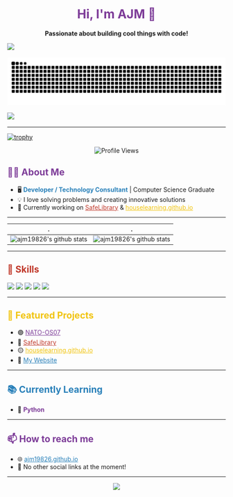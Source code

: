 <!-- Profile README for ajm19826 -->
 
<h1 align="center" style="color:#7D3C98;">Hi, I'm AJM 👋</h1>
<p align="center"><b>Passionate about building cool things with code!</b></p>
<img src="http://github-profile-summary-cards.vercel.app/api/cards/profile-details?username=ajm19826&theme=transparent">

<!-- Snake Contribution Graph Animation -->
<p align="center">
  <img src="https://github.com/ajm19826/ajm19826/raw/output/github-contribution-grid-snake.svg" alt="github-contribution-grid-snake">
</p>

<img src="https://streak-stats.demolab.com/?user=ajm19826&count_private=true&theme=radical&title_color=00b3f">

---

[![trophy](https://github-profile-trophy.vercel.app/?username=ajm19826)](https://github.com/ajm19826)
<p align="center">
  <img src="https://komarev.com/ghpvc/?username=ajm19826&label=Profile+views&color=brightgreen&style=flat" alt="Profile Views" />
</p>
<h2 style="color:#7D3C98;">👨‍💻 About Me</h2>

- 🖥️ <span style="color:#2980B9"><b>Developer / Technology Consultant</b></span> | Computer Science Graduate  
- 💡 I love solving problems and creating innovative solutions  
- 💼 Currently working on <a href="https://github.com/houselearning/Safe-Library" style="color:#C0392B;">SafeLibrary</a> &amp; <a href="https://houselearning.github.io/" style="color:#F1C40F;">houselearning.github.io</a>

---
| .                                                                                                                                       | .                                                                                                                         |
|-----------------------------------------------------------------------------------------------------------------------------------------|---------------------------------------------------------------------------------------------------------------------------|
| ![ajm19826's github stats](https://github-readme-stats.vercel.app/api?username=ajm19826&show_icons=true&theme=radical&include_all_commits=true) | ![ajm19826's github stats](https://github-readme-stats.vercel.app/api/top-langs/?username=ajm19826&theme=radical&layout=compact) |
---

<h2 style="color:#C0392B;">🚀 Skills</h2>

<p>
  <img src="https://img.shields.io/badge/C%23-7D3C98?style=for-the-badge&logo=csharp&logoColor=white"/>
  <img src="https://img.shields.io/badge/HTML5-E34C26?style=for-the-badge&logo=html5&logoColor=white"/>
  <img src="https://img.shields.io/badge/CSS3-2980B9?style=for-the-badge&logo=css3&logoColor=white"/>
  <img src="https://img.shields.io/badge/JavaScript-F1C40F?style=for-the-badge&logo=javascript&logoColor=black"/>
  <img src="https://img.shields.io/badge/Git-C0392B?style=for-the-badge&logo=git&logoColor=white"/>
</p>

---

<h2 style="color:#F1C40F;">🌟 Featured Projects</h2>

- 🟣 <a href="https://github.com/ajm19826/NATO-OS07" style="color:#7D3C98;">NATO-OS07</a>
- 🔴 <a href="https://github.com/houselearning/Safe-Library" style="color:#C0392B;">SafeLibrary</a>
- 🟡 <a href="https://houselearning.github.io/" style="color:#F1C40F;">houselearning.github.io</a>
- 🔵 <a href="https://ajm19826.github.io/" style="color:#2980B9;">My Website</a>

---

<h2 style="color:#2980B9;">📚 Currently Learning</h2>

- 🐍 <span style="color:#7D3C98;"><b>Python</b></span>

---

<h2 style="color:#7D3C98;">📫 How to reach me</h2>

- 🌐 <a href="https://ajm19826.github.io/" style="color:#2980B9;">ajm19826.github.io</a>
- 🤝 No other social links at the moment!

---

<p align="center">
  <img src="https://readme-typing-svg.demolab.com?font=Fira+Code&size=24&pause=1000&color=7D3C98&center=true&vCenter=true&width=435&lines=Let's+build+something+awesome+together!"/>
</p>
